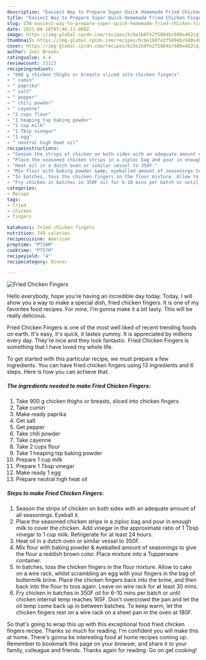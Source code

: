 ```yaml
---
description: "Easiest Way to Prepare Super Quick Homemade Fried Chicken Fingers"
title: "Easiest Way to Prepare Super Quick Homemade Fried Chicken Fingers"
slug: 258-easiest-way-to-prepare-super-quick-homemade-fried-chicken-fingers
date: 2021-06-28T07:46:11.808Z
image: https://img-global.cpcdn.com/recipes/bcbe1b8fe2f5804b/680x482cq70/fried-chicken-fingers-recipe-main-photo.jpg
thumbnail: https://img-global.cpcdn.com/recipes/bcbe1b8fe2f5804b/680x482cq70/fried-chicken-fingers-recipe-main-photo.jpg
cover: https://img-global.cpcdn.com/recipes/bcbe1b8fe2f5804b/680x482cq70/fried-chicken-fingers-recipe-main-photo.jpg
author: Joel Brooks
ratingvalue: 4.4
reviewcount: 33123
recipeingredient:
- "900 g chicken thighs or breasts sliced into chicken fingers"
- " cumin"
- " paprika"
- " salt"
- " pepper"
- " chili powder"
- " cayenne"
- "2 cups flour"
- "1 heaping tsp baking powder"
- "1 cup milk"
- "1 Tbsp vinegar"
- "1 egg"
- " neutral high heat oil"
recipeinstructions:
- "Season the strips of chicken on both sides with an adequate amount of all seasonings. Eyeball it."
- "Place the seasoned chicken strips in a ziploc bag and pour in enough milk to cover the chicken. Add vinegar in the approximate ratio of 1 Tbsp vinegar to 1 cup milk. Refrigerate for at least 24 hours."
- "Heat oil in a dutch oven or similar vessel to 350F."
- "Mix flour with baking powder &amp; eyeballed amount of seasonings to give the flour a reddish brown color. Place mixture into a Tupperware container."
- "In batches, toss the chicken fingers in the flour mixture. Allow to cake on a wire rack, whilst scrambling an egg with your fingers in the bag of buttermilk brine. Place the chicken fingers back into the brine, and then back into the flour to toss again. Leave on wire rack for at least 30 mins."
- "Fry chicken in batches in 350F oil for 6-10 mins per batch or until chicken internal temp reaches 165F. Don&#39;t overcrowd the pan and let the oil temp come back up in between batches. To keep warm, let the chicken fingers rest on a wire rack on a sheet pan in the oven at 180F."
categories:
- Recipe
tags:
- fried
- chicken
- fingers

katakunci: fried chicken fingers 
nutrition: 249 calories
recipecuisine: American
preptime: "PT20M"
cooktime: "PT57M"
recipeyield: "4"
recipecategory: Dinner

---
```



![Fried Chicken Fingers](https://img-global.cpcdn.com/recipes/bcbe1b8fe2f5804b/680x482cq70/fried-chicken-fingers-recipe-main-photo.jpg)

Hello everybody, hope you're having an incredible day today. Today, I will show you a way to make a special dish, fried chicken fingers. It is one of my favorites food recipes. For mine, I'm gonna make it a bit tasty. This will be really delicious.



Fried Chicken Fingers is one of the most well liked of recent trending foods on earth. It's easy, it's quick, it tastes yummy. It is appreciated by millions every day. They're nice and they look fantastic. Fried Chicken Fingers is something that I have loved my whole life.


To get started with this particular recipe, we must prepare a few ingredients. You can have fried chicken fingers using 13 ingredients and 6 steps. Here is how you can achieve that.

<!--inarticleads1-->

##### The ingredients needed to make Fried Chicken Fingers:

1. Take 900 g chicken thighs or breasts, sliced into chicken fingers
1. Take  cumin
1. Make ready  paprika
1. Get  salt
1. Get  pepper
1. Take  chili powder
1. Take  cayenne
1. Take 2 cups flour
1. Take 1 heaping tsp baking powder
1. Prepare 1 cup milk
1. Prepare 1 Tbsp vinegar
1. Make ready 1 egg
1. Prepare  neutral high heat oil




<!--inarticleads2-->

##### Steps to make Fried Chicken Fingers:

1. Season the strips of chicken on both sides with an adequate amount of all seasonings. Eyeball it.
1. Place the seasoned chicken strips in a ziploc bag and pour in enough milk to cover the chicken. Add vinegar in the approximate ratio of 1 Tbsp vinegar to 1 cup milk. Refrigerate for at least 24 hours.
1. Heat oil in a dutch oven or similar vessel to 350F.
1. Mix flour with baking powder &amp; eyeballed amount of seasonings to give the flour a reddish brown color. Place mixture into a Tupperware container.
1. In batches, toss the chicken fingers in the flour mixture. Allow to cake on a wire rack, whilst scrambling an egg with your fingers in the bag of buttermilk brine. Place the chicken fingers back into the brine, and then back into the flour to toss again. Leave on wire rack for at least 30 mins.
1. Fry chicken in batches in 350F oil for 6-10 mins per batch or until chicken internal temp reaches 165F. Don&#39;t overcrowd the pan and let the oil temp come back up in between batches. To keep warm, let the chicken fingers rest on a wire rack on a sheet pan in the oven at 180F.




So that's going to wrap this up with this exceptional food fried chicken fingers recipe. Thanks so much for reading. I'm confident you will make this at home. There's gonna be interesting food at home recipes coming up. Remember to bookmark this page on your browser, and share it to your family, colleague and friends. Thanks again for reading. Go on get cooking!
